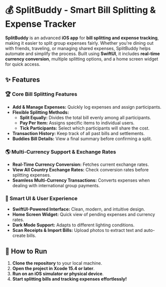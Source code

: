 # 💰 SplitBuddy - Smart Bill Splitting & Expense Tracker  

**SplitBuddy** is an advanced **iOS app** for **bill splitting and expense tracking**, making it easier to split group expenses fairly. Whether you're dining out with friends, traveling, or managing shared expenses, SplitBuddy helps automate and simplify the process. Built using **SwiftUI**, it includes **real-time currency conversion**, multiple splitting options, and a home screen widget for quick access.  

## ✨ Features  

### 🏆 Core Bill Splitting Features  
- **Add & Manage Expenses:** Quickly log expenses and assign participants.  
- **Flexible Splitting Methods:**  
  - **Split Equally:** Divides the total bill evenly among all participants.  
  - **Pay Per Item:** Assigns specific items to individual users.  
  - **Tick Participants:** Select which participants will share the cost.  
- **Transaction History:** Keep track of all past bills and settlements.  
- **Buddies Bill Details:** View a final summary before confirming a split.  

### 🌎 Multi-Currency Support & Exchange Rates  
- **Real-Time Currency Conversion:** Fetches current exchange rates.  
- **View All Country Exchange Rates:** Check conversion rates before splitting expenses.  
- **Seamless Multi-Currency Transactions:** Converts expenses when dealing with international group payments.  

### 📱 Smart UI & User Experience  
- **SwiftUI-Powered Interface:** Clean, modern, and intuitive design.  
- **Home Screen Widget:** Quick view of pending expenses and currency rates.  
- **Dark Mode Support:** Adapts to different lighting conditions.  
- **Scan Receipts & Import Bills:** Upload photos to extract text and auto-create bills.  

## 🚀 How to Run  
1. **Clone the repository** to your local machine.  
2. **Open the project in Xcode 15.4 or later**.  
3. **Run on an iOS simulator or physical device**.  
4. **Start splitting bills and tracking expenses effortlessly!**  

